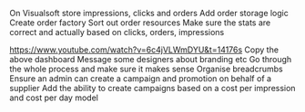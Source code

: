 On Visualsoft store impressions, clicks and orders
Add order storage logic
Create order factory
Sort out order resources
Make sure the stats are correct and actually based on clicks, orders, impressions


https://www.youtube.com/watch?v=6c4jVLWmDYU&t=14176s
Copy the above dashboard
Message some designers about branding etc
Go through the whole process and make sure it makes sense
Organise breadcrumbs
Ensure an admin can create a campaign and promotion on behalf of a supplier
Add the ability to create campaigns based on a cost per impression and cost per day model
